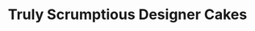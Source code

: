 ---
title: "Truly Scrumptious Designer Cakes"
url: /linlithgow/truly-scrumptious-designer-cakes/
shop: Konditorei
---